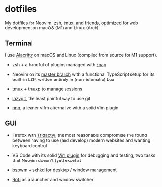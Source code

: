 # dotfiles

My dotfiles for Neovim, zsh, tmux, and friends, optimized for web development on
macOS (M1) and Linux (Arch).

## Terminal

I use [Alacritty](https://github.com/alacritty/alacritty) on macOS and Linux
(compiled from source for M1 support).

- zsh + a handful of plugins managed with
  [znap](https://github.com/marlonrichert/zsh-snap)

- Neovim on its [master branch](https://github.com/neovim/neovim/commits/master)
  with a functional TypeScript setup for its built-in LSP, written entirely in
  (non-idiomatic) Lua

- [tmux](https://github.com/tmux/tmux) +
  [tmuxp](https://github.com/tmux-python/tmuxp) to manage sessions

- [lazygit](https://github.com/jesseduffield/lazygit), the least painful way to
  use git

- [nnn](https://github.com/jarun/nnn), a leaner vifm alternative with a
  solid Vim plugin

## GUI

- Firefox with [Tridactyl](https://github.com/tridactyl/tridactyl), the most
  reasonable compromise I've found between having to use (and develop) modern
  websites and wanting keyboard control

- VS Code with its solid [Vim plugin](https://github.com/VSCodeVim/Vim) for
  debugging and testing, two tasks that Neovim doesn't (yet) excel at

- [bspwm](https://github.com/baskerville/bspwm) +
  [sxhkd](https://github.com/baskerville/sxhkd) for desktop / window management

- [Rofi](https://github.com/davatorium/rofi) as a launcher and window switcher
